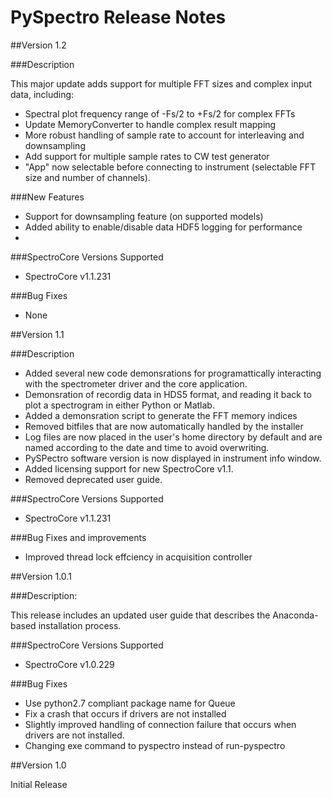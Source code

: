 # PySpectro Release Notes

##Version 1.2

###Description

This major update adds support for multiple FFT sizes and complex input data, including:

* Spectral plot frequency range of -Fs/2 to +Fs/2 for complex FFTs
* Update MemoryConverter to handle complex result mapping
* More robust handling of sample rate to account for interleaving and downsampling
* Add support for multiple sample rates to CW test generator
* "App" now selectable before connecting to instrument (selectable FFT size and number of channels).

###New Features

* Support for downsampling feature (on supported models)
* Added ability to enable/disable data HDF5 logging for performance  
* 

###SpectroCore Versions Supported

* SpectroCore v1.1.231

###Bug Fixes

* None



##Version 1.1

###Description

* Added several new code demonsrations for programattically 
   interacting with the spectrometer driver and the core application.
* Demonsration of recordig data in HDS5 format, and reading it 
   back to plot a spectrogram in either Python or Matlab.
* Added a demonsration script to generate the FFT memory indices
* Removed bitfiles that are now automatically handled by the installer
* Log files are now placed in the user's home directory by default 
  and are named according to the date and time to avoid overwriting.
* PySPectro software version is now displayed in instrument info window.
* Added licensing support for new SpectroCore v1.1. 
* Removed deprecated user guide.

###SpectroCore Versions Supported

* SpectroCore v1.1.231

###Bug Fixes and improvements

* Improved thread lock effciency in acquisition controller


##Version 1.0.1

###Description: 

This release includes an updated user guide that describes the 
Anaconda-based installation process.

###SpectroCore Versions Supported

* SpectroCore v1.0.229

###Bug Fixes

* Use python2.7 compliant package name for Queue
* Fix a crash that occurs if drivers are not installed
* Slightly improved handling of connection failure that occurs 
   when drivers are not installed.
* Changing exe command to pyspectro instead of run-pyspectro



##Version 1.0

Initial Release


